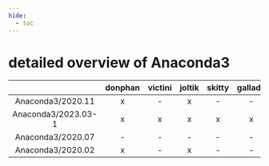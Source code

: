 ```yaml
---
hide:
  - toc
---
```


detailed overview of Anaconda3
==============================

| |donphan|victini|joltik|skitty|gallade|accelgor|swalot|doduo|
| :---: | :---: | :---: | :---: | :---: | :---: | :---: | :---: | :---: |
|Anaconda3/2020.11|x|-|x|-|-|-|x|x|
|Anaconda3/2023.03-1|x|x|x|x|x|x|x|x|
|Anaconda3/2020.07|-|-|-|-|-|-|-|x|
|Anaconda3/2020.02|x|-|x|-|-|-|-|x|
